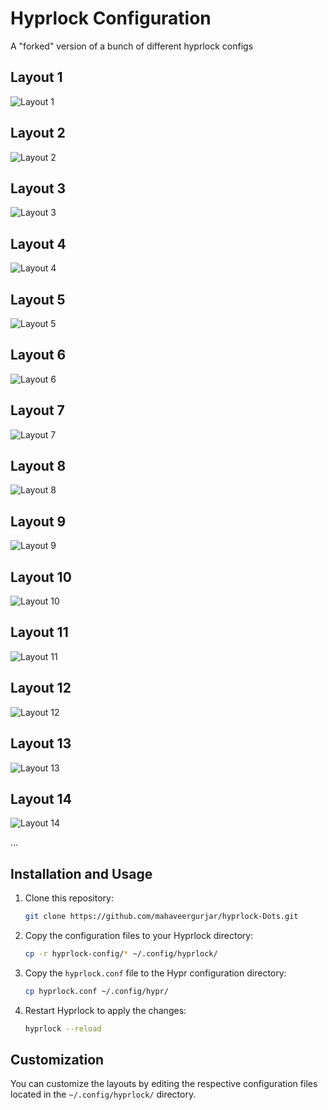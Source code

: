 # Hyprlock Configuration

A "forked" version of a bunch of different hyprlock configs

## Layout 1

![Layout 1](https://raw.githubusercontent.com/mahaveergurjar/Hyprlock-Dots/main/screenshots/layout1.png)

## Layout 2

![Layout 2](https://raw.githubusercontent.com/mahaveergurjar/Hyprlock-Dots/main/screenshots/layout2.png)

## Layout 3

![Layout 3](https://raw.githubusercontent.com/mahaveergurjar/Hyprlock-Dots/main/screenshots/layout3.png)

## Layout 4

![Layout 4](https://raw.githubusercontent.com/mahaveergurjar/Hyprlock-Dots/main/screenshots/layout4.png)

## Layout 5

![Layout 5](https://raw.githubusercontent.com/mahaveergurjar/Hyprlock-Dots/main/screenshots/layout5.png)

## Layout 6

![Layout 6](https://raw.githubusercontent.com/mahaveergurjar/Hyprlock-Dots/main/screenshots/layout6.png)

## Layout 7

![Layout 7](https://raw.githubusercontent.com/mahaveergurjar/Hyprlock-Dots/main/screenshots/layout7.png)

## Layout 8

![Layout 8](https://raw.githubusercontent.com/mahaveergurjar/Hyprlock-Dots/main/screenshots/layout8.png)

## Layout 9

![Layout 9](https://raw.githubusercontent.com/mahaveergurjar/Hyprlock-Dots/main/screenshots/layout9.png)

## Layout 10

![Layout 10](https://raw.githubusercontent.com/mahaveergurjar/Hyprlock-Dots/main/screenshots/layout10.png)

## Layout 11

![Layout 11](https://raw.githubusercontent.com/mahaveergurjar/Hyprlock-Dots/main/screenshots/layout11.png)

## Layout 12

![Layout 12](https://raw.githubusercontent.com/mahaveergurjar/Hyprlock-Dots/main/screenshots/layout12.png)

## Layout 13

![Layout 13](https://raw.githubusercontent.com/mahaveergurjar/Hyprlock-Dots/main/screenshots/layout13.png)

## Layout 14

![Layout 14](https://raw.githubusercontent.com/mahaveergurjar/Hyprlock-Dots/main/screenshots/layout14.png)

...

## Installation and Usage

1. Clone this repository:
   ```bash
   git clone https://github.com/mahaveergurjar/hyprlock-Dots.git
   ```
2. Copy the configuration files to your Hyprlock directory:
   ```bash
   cp -r hyprlock-config/* ~/.config/hyprlock/
   ```
3. Copy the `hyprlock.conf` file to the Hypr configuration directory:
   ```bash
   cp hyprlock.conf ~/.config/hypr/
   ```
4. Restart Hyprlock to apply the changes:
   ```bash
   hyprlock --reload
   ```

## Customization

You can customize the layouts by editing the respective configuration files located in the `~/.config/hyprlock/` directory.

